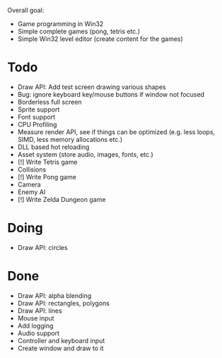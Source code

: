 Overall goal:
- Game programming in Win32
- Simple complete games (pong, tetris etc.)
- Simple Win32 level editor (create content for the games)

# Todo
- Draw API: Add test screen drawing various shapes
- Bug: ignore keyboard key/mouse buttons if window not focused
- Borderless full screen
- Sprite support
- Font support
- CPU Profiling
- Measure render API, see if things can be optimized (e.g. less loops, SIMD, less memory allocations etc.)
- DLL based hot reloading
- Asset system (store audio, images, fonts, etc.)
- [!] Write Tetris game
- Collisions
- [!] Write Pong game
- Camera
- Enemy AI
- [!] Write Zelda Dungeon game

# Doing
- Draw API: circles

# Done
- Draw API: alpha blending
- Draw API: rectangles, polygons
- Draw API: lines
- Mouse input
- Add logging
- Audio support
- Controller and keyboard input
- Create window and draw to it
